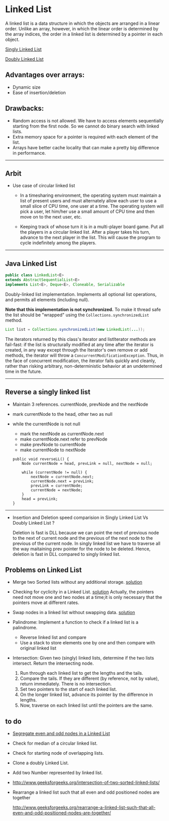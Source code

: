 # Linked List

A linked list is a data structure in which the objects are arranged in a linear order. Unlike an array, however, in which the linear order is determined by the array indices, the order in a linked list is determined by a pointer in each object.

[Singly Linked List](./LL/LinkedList.java)

[Doubly Linked List](./LL/DoublyLinkedList.java)

## Advantages over arrays:
- Dynamic size
- Ease of insertion/deletion

## Drawbacks:
- Random access is not allowed. We have to access elements sequentially starting from the first node. So we cannot do binary search with linked lists.
- Extra memory space for a pointer is required with each element of the list.
- Arrays have better cache locality that can make a pretty big difference in performance.

---
## Arbit

- Use case of circular linked list
	
	- In a timesharing environment, the operating system must maintain a list of present users and must alternately allow each user to use a small slice of CPU time, one user at a time. The operating system will pick a user, let him/her use a small amount of CPU time and then move on to the next user, etc.
		
	- Keeping track of whose turn it is in a multi-player board game. Put all the players in a circular linked list. After a player takes his turn, advance to the next player in the list. This will cause the program to cycle indefinitely among the players.	
 	

---

## Java Linked List

```java
public class LinkedList<E>
extends AbstractSequentialList<E>
implements List<E>, Deque<E>, Cloneable, Serializable
```

Doubly-linked list implementation. Implements all optional list operations, and permits all elements (including null).

**Note that this implementation is not synchronized.** To make it thread safe the list should be "wrapped" using the `Collections.synchronizedList` method.

```java
List list = Collections.synchronizedList(new LinkedList(...));
```

The iterators returned by this class's iterator and listIterator methods are fail-fast: if the list is structurally modified at any time after the iterator is created, in any way except through the Iterator's own remove or add methods, the iterator will throw a `ConcurrentModificationException`. Thus, in the face of concurrent modification, the iterator fails quickly and cleanly, rather than risking arbitrary, non-deterministic behavior at an undetermined time in the future.

---

## Reverse a singly linked list

- Maintain 3 references. currentNode, prevNode and the nextNode
- mark currentNode to the head, other two as null
- while the currentNode is not null
	- mark the nextNode as currentNode.next
	- make currentNode.next refer to prevNode
	- make prevNode to currentNode
	- make currentNode to nextNode
	
	```
	public void reverseLL() {
		Node currentNode = head, prevLink = null, nextNode = null;

		while (currentNode != null) {
			nextNode = currentNode.next;
			currentNode.next = prevLink;
			prevLink = currentNode;
			currentNode = nextNode;
		}
		head = prevLink;
	}
	```
	
---

- Insertion and Deletion speed comparision in Singly Linked List Vs Doubly Linked List ?

	Deletion is fast is DLL because we can point the next of previous node to the next of current node and the previous of the next node to the previous of the current node. In singly linked list we have to traverse all the way maitaining prev pointer for the node to be deleted. Hence, deletion is fast in DLL compared to singly linked list.


## Problems on Linked List

- Merge two Sorted lists without any additional storage.
	[solution](../Problems/LinkedList/MergeSortedLists.java)
	
- Checking for cyclicity in a Linked List.
	[solution](../Problems/LinkedList/CheckingCycle.java)
	Actually, the pointers need not move one and two nodes at a time;it is only necessary that the pointers move at different rates.

- Swap nodes in a linked list without swapping data. [solution](./LL/SwapNodes.java)	

- Palindrome: Implement a function to check if a linked list is a palindrome.
	- Reverse linked list and compare
	- Use a stack to store elements one by one and then compare with original linked list

- Intersection: Given two (singly) linked lists, determine if the two lists intersect. Return the intersecting node.

	1. Run through each linked list to get the lengths and the tails.
	2. Compare the tails. If they are different (by reference, not by value), return immediately. There is no intersection.
	3. Set two pointers to the start of each linked list.
	4. On the longer linked list, advance its pointer by the difference in lengths.
	5. Now, traverse on each linked list until the pointers are the same.
	
	
## to do	

- [Segregate even and odd nodes in a Linked List](http://www.practice.geeksforgeeks.org/problem-page.php?pid=400)	
	
- Check for median of a circular linked list.	
	
- Check for starting node of overlapping lists.

- Clone a doubly Linked List.

- Add two Number represented by linked list.

- http://www.geeksforgeeks.org/intersection-of-two-sorted-linked-lists/

- Rearrange a linked list such that all even and odd positioned nodes are together 
	
	http://www.geeksforgeeks.org/rearrange-a-linked-list-such-that-all-even-and-odd-positioned-nodes-are-together/

